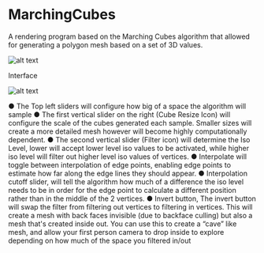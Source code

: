 # MarchingCubes
A rendering program based on the Marching Cubes algorithm that allowed for generating a polygon mesh based on a set of 3D values.

![alt text](https://i.imgur.com/RraAgHg.gif)

Interface

![alt text](https://i.imgur.com/e8D6wSw.png)


● The Top left sliders will configure how big of a space the algorithm will sample
● The first vertical slider on the right (Cube Resize Icon) will configure the scale of the
cubes generated each sample. Smaller sizes will create a more detailed mesh however
will become highly computationally dependent.
● The second vertical slider (Filter icon) will determine the Iso Level, lower will accept
lower level iso values to be activated, while higher iso level will filter out higher level iso
values of vertices.
● Interpolate will toggle between interpolation of edge points, enabling edge points to
estimate how far along the edge lines they should appear.
● Interpolation cutoff slider, will tell the algorithm how much of a difference the iso level
needs to be in order for the edge point to calculate a different position rather than in the
middle of the 2 vertices.
● Invert button, The invert button will swap the filter from filtering out vertices to filtering in
vertices. This will create a mesh with back faces invisible (due to backface culling) but
also a mesh that's created inside out. You can use this to create a “cave” like mesh, and
allow your first person camera to drop inside to explore depending on how much of the
space you filtered in/out

